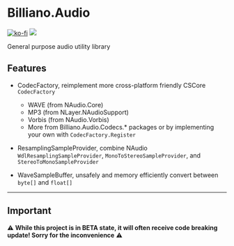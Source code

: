 ﻿# Billiano.Audio

[![ko-fi](https://img.shields.io/badge/Support_me_on-Ko--fi-red)](https://ko-fi.com/G2G1SRUJG)
[![](https://img.shields.io/badge/Check-NAudio-white)](https://github.com/naudio/NAudio)

General purpose audio utility library

## Features

- CodecFactory, reimplement more cross-platform friendly CSCore `CodecFactory`
    - WAVE (from NAudio.Core)
    - MP3 (from NLayer.NAudioSupport)
    - Vorbis (from NAudio.Vorbis)
    - More from Billiano.Audio.Codecs.* packages or by implementing your own with `CodecFactory.Register`


- ResamplingSampleProvider, combine NAudio `WdlResamplingSampleProvider`, `MonoToStereoSampleProvider`, and `StereoToMonoSampleProvider`


- WaveSampleBuffer, unsafely and memory efficiently convert between `byte[]` and `float[]`

---

## Important

⚠️ **While this project is in BETA state, it will often receive code breaking update! Sorry for the inconvenience** ⚠️